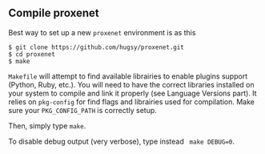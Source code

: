 ## Compile proxenet

Best way to set up a new `proxenet` environment is as this

```
$ git clone https://github.com/hugsy/proxenet.git
$ cd proxenet
$ make
```

``` Makefile ``` will attempt to find available librairies to enable plugins support (Python, Ruby, etc.).
You will need to have the correct libraries installed on your system to compile and link it properly (see Language Versions part). It relies on ``` pkg-config ``` for find flags and librairies used for compilation. Make sure your ``` PKG_CONFIG_PATH ``` is correctly setup.

Then, simply type ``` make ```.

To disable debug output (very verbose), type instead ``` make DEBUG=0```.

